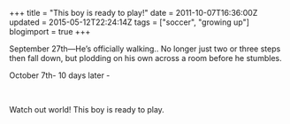 +++
title = "This boy is ready to play!"
date = 2011-10-07T16:36:00Z
updated = 2015-05-12T22:24:14Z
tags = ["soccer", "growing up"]
blogimport = true 
+++

September 27th—He’s officially walking.. No longer just two or three steps then fall down, but plodding on his own across a room before he stumbles.

October 7th- 10 days later -
 





  

&#160;

Watch out world! This boy is ready to play.
